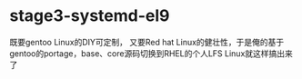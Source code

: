 # stage3-systemd-el9

既要gentoo Linux的DIY可定制， 又要Red hat Linux的健壮性，于是俺的基于gentoo的portage，base、core源码切换到RHEL的个人LFS Linux就这样搞出来了